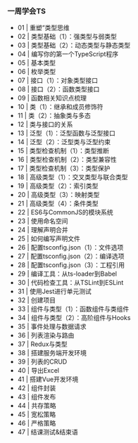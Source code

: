 ### 一周学会TS
+ 01 | 重塑“类型思维
+ 02 | 类型基础（1）：强类型与弱类型
+ 03 | 类型基础（2）：动态类型与静态类型
+ 04 | 编写你的第一个TypeScript程序
+ 05 | 基本类型
+ 06 | 枚举类型
+ 07 | 接口（1）：对象类型接口
+ 08 | 接口（2）：函数类型接口
+ 09 | 函数相关知识点梳理
+ 10 | 类（1）：继承和成员修饰符
+ 11 | 类（2）：抽象类与多态
+ 12 | 类与接口的关系
+ 13 | 泛型（1）：泛型函数与泛型接口
+ 14 | 泛型（2）：泛型类与泛型约束
+ 15 | 类型检查机制（1）：类型推断
+ 16 | 类型检查机制（2）：类型兼容性
+ 17 | 类型检查机制（3）：类型保护
+ 18 | 高级类型（1）：交叉类型与联合类型
+ 19 | 高级类型（2）：索引类型
+ 20 | 高级类型（3）：映射类型
+ 21 | 高级类型（4）：条件类型
+ 22 | ES6与CommonJS的模块系统
+ 23 | 使用命名空间
+ 24 | 理解声明合并
+ 25 | 如何编写声明文件
+ 26 | 配置tsconfig.json（1）：文件选项
+ 27 | 配置tsconfig.json（2）：编译选项
+ 28 | 配置tsconfig.json（3）：工程引用
+ 29 | 编译工具：从ts-loader到Babel
+ 30 | 代码检查工具：从TSLint到ESLint
+ 31 | 使用Jest进行单元测试
+ 32 | 创建项目
+ 33 | 组件与类型（1）：函数组件与类组件
+ 34 | 组件与类型（2）：高阶组件与Hooks
+ 35 | 事件处理与数据请求
+ 36 | 列表渲染与路由
+ 37 | Redux与类型
+ 38 | 搭建服务端开发环境
+ 39 | 列表的CRUD
+ 40 | 导出Excel
+ 41 | 搭建Vue开发环境
+ 42 | 组件封装
+ 43 | 组件发布
+ 44 | 共存策略
+ 45 | 宽松策略
+ 46 | 严格策略
+ 47 | 结课测试&amp;结束语